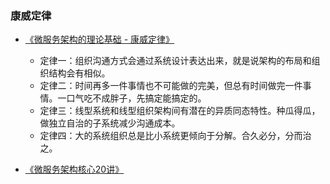 ### 康威定律

* [《微服务架构的理论基础 - 康威定律》](https://yq.aliyun.com/articles/8611)

  * 定律一：组织沟通方式会通过系统设计表达出来，就是说架构的布局和组织结构会有相似。
  * 定律二：时间再多一件事情也不可能做的完美，但总有时间做完一件事情。一口气吃不成胖子，先搞定能搞定的。
  * 定律三：线型系统和线型组织架构间有潜在的异质同态特性。种瓜得瓜，做独立自治的子系统减少沟通成本。
  * 定律四：大的系统组织总是比小系统更倾向于分解。合久必分，分而治之。

* [《微服务架构核⼼20讲》](https://static.geekbang.org/PDF-修改版-极客时间-图片-杨波-微服务架构.pdf)



